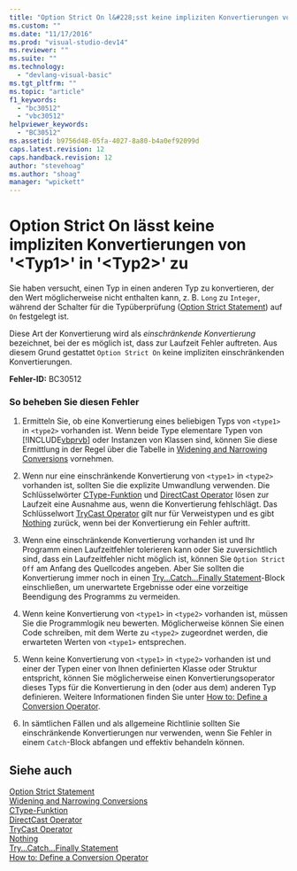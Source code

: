 ```yaml
---
title: "Option Strict On l&#228;sst keine impliziten Konvertierungen von &#39;&lt;Typ1&gt;&#39; in &#39;&lt;Typ2&gt;&#39; zu | Microsoft Docs"
ms.custom: ""
ms.date: "11/17/2016"
ms.prod: "visual-studio-dev14"
ms.reviewer: ""
ms.suite: ""
ms.technology: 
  - "devlang-visual-basic"
ms.tgt_pltfrm: ""
ms.topic: "article"
f1_keywords: 
  - "bc30512"
  - "vbc30512"
helpviewer_keywords: 
  - "BC30512"
ms.assetid: b9756d48-05fa-4027-8a80-b4a0ef92099d
caps.latest.revision: 12
caps.handback.revision: 12
author: "stevehoag"
ms.author: "shoag"
manager: "wpickett"
---
```

# Option Strict On l&#228;sst keine impliziten Konvertierungen von &#39;&lt;Typ1&gt;&#39; in &#39;&lt;Typ2&gt;&#39; zu
Sie haben versucht, einen Typ in einen anderen Typ zu konvertieren, der den Wert möglicherweise nicht enthalten kann, z. B. `Long` zu `Integer`, während der Schalter für die Typüberprüfung \([Option Strict Statement](../../visual-basic/language-reference/statements/option-strict-statement.md)\) auf `On` festgelegt ist.  
  
 Diese Art der Konvertierung wird als *einschränkende Konvertierung* bezeichnet, bei der es möglich ist, dass zur Laufzeit Fehler auftreten. Aus diesem Grund gestattet `Option Strict On` keine impliziten einschränkenden Konvertierungen.  
  
 **Fehler\-ID:** BC30512  
  
### So beheben Sie diesen Fehler  
  
1.  Ermitteln Sie, ob eine Konvertierung eines beliebigen Typs von `<type1>` in `<type2>` vorhanden ist. Wenn beide Type elementare Typen von [!INCLUDE[vbprvb](../../csharp/programming-guide/concepts/linq/includes/vbprvb_md.md)] oder Instanzen von Klassen sind, können Sie diese Ermittlung in der Regel über die Tabelle in [Widening and Narrowing Conversions](../../visual-basic/programming-guide/language-features/data-types/widening-and-narrowing-conversions.md) vornehmen.  
  
2.  Wenn nur eine einschränkende Konvertierung von `<type1>` in `<type2>` vorhanden ist, sollten Sie die explizite Umwandlung verwenden. Die Schlüsselwörter [CType\-Funktion](../../visual-basic/language-reference/functions/ctype-function.md) und [DirectCast Operator](../../visual-basic/language-reference/operators/directcast-operator.md) lösen zur Laufzeit eine Ausnahme aus, wenn die Konvertierung fehlschlägt. Das Schlüsselwort [TryCast Operator](../../visual-basic/language-reference/operators/trycast-operator.md) gilt nur für Verweistypen und es gibt [Nothing](../../visual-basic/language-reference/nothing.md) zurück, wenn bei der Konvertierung ein Fehler auftritt.  
  
3.  Wenn eine einschränkende Konvertierung vorhanden ist und Ihr Programm einen Laufzeitfehler tolerieren kann oder Sie zuversichtlich sind, dass ein Laufzeitfehler nicht möglich ist, können Sie `Option Strict Off` am Anfang des Quellcodes angeben. Aber Sie sollten die Konvertierung immer noch in einen [Try...Catch...Finally Statement](../../visual-basic/language-reference/statements/try-catch-finally-statement.md)\-Block einschließen, um unerwartete Ergebnisse oder eine vorzeitige Beendigung des Programms zu vermeiden.  
  
4.  Wenn keine Konvertierung von `<type1>` in `<type2>` vorhanden ist, müssen Sie die Programmlogik neu bewerten. Möglicherweise können Sie einen Code schreiben, mit dem Werte zu `<type2>` zugeordnet werden, die erwarteten Werten von `<type1>` entsprechen.  
  
5.  Wenn keine Konvertierung von `<type1>` in `<type2>` vorhanden ist und einer der Typen einer von Ihnen definierten Klasse oder Struktur entspricht, können Sie möglicherweise einen Konvertierungsoperator dieses Typs für die Konvertierung in den \(oder aus dem\) anderen Typ definieren. Weitere Informationen finden Sie unter [How to: Define a Conversion Operator](../../visual-basic/programming-guide/language-features/procedures/how-to-define-a-conversion-operator.md).  
  
6.  In sämtlichen Fällen und als allgemeine Richtlinie sollten Sie einschränkende Konvertierungen nur verwenden, wenn Sie Fehler in einem `Catch`\-Block abfangen und effektiv behandeln können.  
  
## Siehe auch  
 [Option Strict Statement](../../visual-basic/language-reference/statements/option-strict-statement.md)   
 [Widening and Narrowing Conversions](../../visual-basic/programming-guide/language-features/data-types/widening-and-narrowing-conversions.md)   
 [CType\-Funktion](../../visual-basic/language-reference/functions/ctype-function.md)   
 [DirectCast Operator](../../visual-basic/language-reference/operators/directcast-operator.md)   
 [TryCast Operator](../../visual-basic/language-reference/operators/trycast-operator.md)   
 [Nothing](../../visual-basic/language-reference/nothing.md)   
 [Try...Catch...Finally Statement](../../visual-basic/language-reference/statements/try-catch-finally-statement.md)   
 [How to: Define a Conversion Operator](../../visual-basic/programming-guide/language-features/procedures/how-to-define-a-conversion-operator.md)
